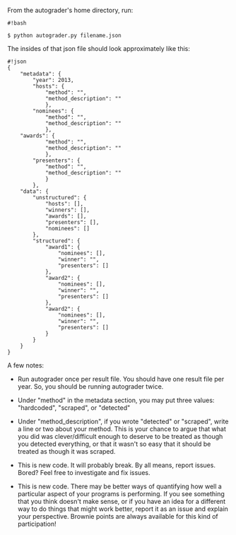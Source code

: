 From the autograder's home directory, run:

```
#!bash

$ python autograder.py filename.json
```
The insides of that json file should look approximately like this:
```
#!json
{
    "metadata": {
        "year": 2013,
        "hosts": {
            "method": "",
            "method_description": ""
            },
        "nominees": {
            "method": "",
            "method_description": ""
            },
	"awards": {
            "method": "",
            "method_description": ""
            },
        "presenters": {
            "method": "",
            "method_description": ""
            }
        },
    "data": {
        "unstructured": {
            "hosts": [],
            "winners": [],
            "awards": [],
            "presenters": [],
            "nominees": []
        },
        "structured": {
            "award1": {
                "nominees": [],
                "winner": "",
                "presenters": []
            },
            "award2": {
                "nominees": [],
                "winner": "",
                "presenters": []
            },
            "award2": {
                "nominees": [],
                "winner": "",
                "presenters": []
            }
        }
    }
}
```
A few notes:

- Run autograder once per result file. You should have one result file per year. So, you should be running autograder twice.

- Under "method" in the metadata section, you may put three values: "hardcoded", "scraped", or "detected"

- Under "method_description", if you wrote "detected" or "scraped", write a line or two about your method. This is your chance to argue that what you did was clever/difficult enough to deserve to be treated as though you detected everything, or that it wasn't so easy that it should be treated as though it was scraped.

- This is new code. It will probably break. By all means, report issues. Bored? Feel free to investigate and fix issues.

- This is new code. There may be better ways of quantifying how well a particular aspect of your programs is performing. If you see something that you think doesn't make sense, or if you have an idea for a different way to do things that might work better, report it as an issue and explain your perspective. Brownie points are always available for this kind of participation!
